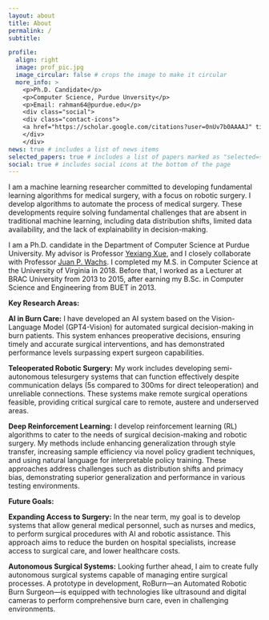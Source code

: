 ```yaml
---
layout: about
title: About
permalink: /
subtitle: 

profile:
  align: right
  image: prof_pic.jpg
  image_circular: false # crops the image to make it circular
  more_info: >
    <p>Ph.D. Candidate</p>
    <p>Computer Science, Purdue Unversity</p>
    <p>Email: rahman64@purdue.edu</p>
    <div class="social"> 
    <div class="contact-icons">
    <a href="https://scholar.google.com/citations?user=0nUv7b0AAAAJ" title="Google Scholar" rel="external nofollow noopener" target="_blank"><i class="ai ai-google-scholar"></i></a>&nbsp;<a href="https://mmasudurrah.github.io/assets/pdf/CV_Md_Masudur_Rahman.pdf" title="CV" rel="external nofollow noopener" target="_blank"><i class="ai ai-cv"></i></a>
    </div>
    </div>
news: true # includes a list of news items
selected_papers: true # includes a list of papers marked as "selected={true}"
social: true # includes social icons at the bottom of the page
---
```


I am a machine learning researcher committed to developing fundamental learning algorithms for medical surgery, with a focus on robotic surgery. I develop algorithms to automate the process of medical surgery. These developments require solving fundamental challenges that are absent in traditional machine learning, including data distribution shifts, limited data availability, and the lack of explainability in decision-making.

<!-- I have contributed to techniques that achieve super-human (super-surgeon) level accuracy in surgical decision-making for burn wound patients. In teleoperated robotic surgery, my methods achieve state-of-the-art effectiveness in delay tolerance and accuracy in completing surgical tasks.  -->


I am a Ph.D. candidate in the Department of Computer Science at Purdue University. My advisor is Professor [Yexiang Xue](https://www.cs.purdue.edu/homes/yexiang/), and I closely collaborate with Professor [Juan P. Wachs](https://web.ics.purdue.edu/~jpwachs/).
I completed my M.S. in Computer Science at the University of Virginia in 2018. Before that, I worked as a Lecturer at BRAC University from 2013 to 2015, after earning my B.Sc. in Computer Science and Engineering from BUET in 2013.

**Key Research Areas:**

**AI in Burn Care:** I have developed an AI system based on the Vision-Language Model (GPT4-Vision) for automated surgical decision-making in burn patients. This system enhances preoperative decisions, ensuring timely and accurate surgical interventions, and has demonstrated performance levels surpassing expert surgeon capabilities.

**Teleoperated Robotic Surgery:**
My work includes developing semi-autonomous telesurgery systems that can function effectively despite communication delays (5s compared to 300ms for direct teleoperation) and unreliable connections. These systems make remote surgical operations feasible, providing critical surgical care to remote, austere and underserved areas.

**Deep Reinforcement Learning:**
I develop reinforcement learning (RL) algorithms to cater to the needs of surgical decision-making and robotic surgery. My methods include enhancing generalization through style transfer, increasing sample efficiency via novel policy gradient techniques, and using natural language for interpretable policy training. These approaches address challenges such as distribution shifts and primacy bias, demonstrating superior generalization and performance in various testing environments.

**Future Goals:**

**Expanding Access to Surgery:** In the near term, my goal is to develop systems that allow general medical personnel, such as nurses and medics, to perform surgical procedures with AI and robotic assistance. This approach aims to reduce the burden on hospital specialists, increase access to surgical care, and lower healthcare costs.

**Autonomous Surgical Systems:** Looking further ahead, I aim to create fully autonomous surgical systems capable of managing entire surgical processes. A prototype in development, RoBurn—an Automated Robotic Burn Surgeon—is equipped with technologies like ultrasound and digital cameras to perform comprehensive burn care, even in challenging environments.